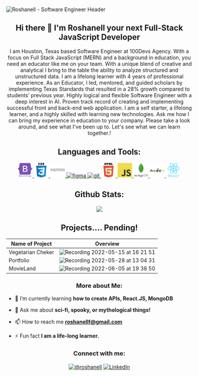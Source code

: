 


<img align="center" src="https://i.imgur.com/n9kbTiv.png" alt="Roshanell - Software Engineer Header" style="max-width: 100%;">



<h2 align="center">Hi there 👋 I'm Roshanell your next Full-Stack JavaScript Developer</h2>


<p align="center">I am Houston, Texas based Software Engineer at 100Devs Agency. With a focus on Full Stack JavaScript (MERN) and a background in education, you need an educator like me on your team. With a unique blend of creative and analytical I bring to the table the ability to analyze structured and unstructured data. I am a lifelong learner with 4 years of professional experience. As an Educator, I led, mentored, and guided scholars by implementing Texas Standards that resulted in a 28% growth compared to students’ previous year. Highly logical and flexible Software Engineer with a deep interest in AI. Proven track record of creating and implementing successful front and back-end web application. I am a self starter, a lifelong learner, and a highly skilled with learning new technologies. Ask me how I can bring my experience in education to your company. Please take a look around, and see what I've been up to. Let's see what we can learn together.!</p>






<h2 align="center">Languages and Tools:</h2>

<p align="center"> <a href="https://getbootstrap.com" target="_blank" rel="noreferrer"> <img src="https://raw.githubusercontent.com/devicons/devicon/master/icons/bootstrap/bootstrap-plain-wordmark.svg" alt="bootstrap" width="40" height="40"/> </a> <a href="https://www.w3schools.com/css/" target="_blank" rel="noreferrer"> <img src="https://raw.githubusercontent.com/devicons/devicon/master/icons/css3/css3-original-wordmark.svg" alt="css3" width="40" height="40"/> </a> <a href="https://expressjs.com" target="_blank" rel="noreferrer"> <img src="https://raw.githubusercontent.com/devicons/devicon/master/icons/express/express-original-wordmark.svg" alt="express" width="40" height="40"/> </a> <a href="https://www.figma.com/" target="_blank" rel="noreferrer"> <img src="https://www.vectorlogo.zone/logos/figma/figma-icon.svg" alt="figma" width="40" height="40"/> </a> <a href="https://git-scm.com/" target="_blank" rel="noreferrer"> <img src="https://www.vectorlogo.zone/logos/git-scm/git-scm-icon.svg" alt="git" width="40" height="40"/> </a> <a href="https://www.w3.org/html/" target="_blank" rel="noreferrer"> <img src="https://raw.githubusercontent.com/devicons/devicon/master/icons/html5/html5-original-wordmark.svg" alt="html5" width="40" height="40"/> </a> <a href="https://developer.mozilla.org/en-US/docs/Web/JavaScript" target="_blank" rel="noreferrer"> <img src="https://raw.githubusercontent.com/devicons/devicon/master/icons/javascript/javascript-original.svg" alt="javascript" width="40" height="40"/> </a> <a href="https://www.mongodb.com/" target="_blank" rel="noreferrer"> <img src="https://raw.githubusercontent.com/devicons/devicon/master/icons/mongodb/mongodb-original-wordmark.svg" alt="mongodb" width="40" height="40"/> </a> <a href="https://nodejs.org" target="_blank" rel="noreferrer"> <img src="https://raw.githubusercontent.com/devicons/devicon/master/icons/nodejs/nodejs-original-wordmark.svg" alt="nodejs" width="40" height="40"/> </a> <a href="https://reactjs.org/" target="_blank" rel="noreferrer"> <img src="https://raw.githubusercontent.com/devicons/devicon/master/icons/react/react-original-wordmark.svg" alt="react" width="40" height="40"/> </a> </p>


<h2 align="center">Github Stats:</h2>



<p align="center">
<img align="center" src="https://github-readme-streak-stats.herokuapp.com/?user=roshanell&" data-canonical-src="https://github-readme-streak-stats.herokuapp.com/?user=roshanell&&amp;hide_border=true&amp;currStreakNum=a6b4a2&amp;ring=ffffff&amp;background=12160F&amp;sideLabels=ffffff&amp;sideNums=ffffff&amp;fire=ffffff&amp;currStreakLabel=a6b4a2&amp;dates=959595" style="max-width: 100%;"> </p>


<h2 align="center"> Projects.... Pending! </h2>

<div align="center" dir="auto">


		
| Name of Project | Overview|
| ------------- | ------------- |
| Vegetarian Cheker  |![Recording 2022-05-15 at 16 21 51](https://user-images.githubusercontent.com/96213223/170837052-1ed6644b-6f47-4a85-9c8d-cb3565cb544f.gif) |
| Portfolio  |![Recording 2022-05-28 at 13 04 31](https://user-images.githubusercontent.com/96213223/170837708-bda5a8e9-1b67-464c-a70a-ccdfc0cdf9b4.gif)|
| MovieLand  |  ![Recording 2022-06-05 at 19 38 50](https://user-images.githubusercontent.com/96213223/172078308-52d06a97-a0a4-4e4c-9930-1d9471f4493a.gif)|


</div>

<h3 align="center">More about Me:</h3>


- 🔭 I’m currently learning  **how to create APIs, React.JS, MongoDB**

- 💬 Ask me about **sci-fi, spooky, or mythological things!**

- 📫 How to reach me **roshanellf@gmail.com**

- ⚡ Fun fact **I am a life-long learner.**



<h3 align="center">Connect with me:</h3>
<p align="center">
<a href="https://twitter.com/@roshanell" target="blank"><img align="center" src="https://raw.githubusercontent.com/rahuldkjain/github-profile-readme-generator/master/src/images/icons/Social/twitter.svg" alt="@roshanell" height="30" width="40" /></a>
<a href="https://www.linkedin.com/in/roshanellfrancisco/" target="blank"><img align="center" src="https://raw.githubusercontent.com/rahuldkjain/github-profile-readme-generator/master/src/images/icons/Social/linked-in-alt.svg" alt="LinkedIn" height="30" width="40" /></a>
</p>

